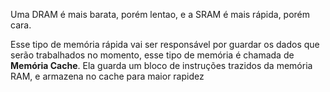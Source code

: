 Uma DRAM é mais barata, porém lentao, e a SRAM é mais rápida, porém cara.

Esse tipo de memória rápida vai ser responsável por guardar os dados que serão trabalhados no momento, esse tipo de memória é chamada de **Memória Cache**. Ela guarda um bloco de instruções trazidos da memória RAM, e armazena no cache para maior rapidez